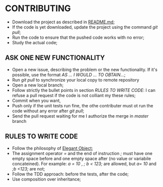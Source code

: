 
# CONTRIBUTING

 - Download the project as described in [README.md](README.md);
 - If the code is yet downloaded, update the project using the command _git pull_;
 - Run the code to ensure that the pushed code works with no error;
 - Study the actual code;

## ASK ONE NEW FUNCTIONALITY

 - Open a new issue, describing the problem or the new functionality. If it's possible, use the format _AS ... I WOULD ... TO OBTAIN..._;
 - Run _git pull_ to synchronize your local copy to remote repository
 - Open a new local branch;
 - Follow strictly the bullet points in section _RULES TO WRITE CODE_: I can refuse a pull request if the code is not colliant my these rules;
 - Commit when you want,
 - Push only if the unit tests run fine, the othe contributer must ot run the code without any error after _git pull_;
 - Send the pull request waiting for me I authorize the merge in _master_ branch 

## RULES TO WRITE CODE

 - Follow the philosophy of [Elegant Object](https://www.elegantobjects.org/);
 - The assignment operator _=_ and the end of instruction _;_ must have one empty space before and one empty space after (no value or variabile concateined).
  For example: _a = 10_ , _; b < 123;_ are allowed, but _a= 10_ and _;b <123;_ are not;
 - Follow the TDD approach: before the tests, after the code;
 - Use composition over inheritance;


